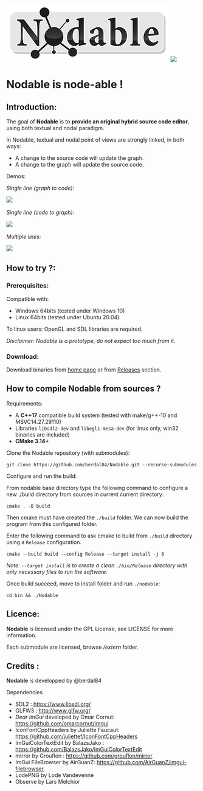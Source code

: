 <img src="https://github.com/berdal84/Nodable/blob/master/src/app/assets/images/nodable-logo-xs.png" />
   
<a href="https://github.com/berdal84/Nodable/actions?query=workflow%3Abuild" title="linux/windows x64">
<img src="https://github.com/berdal84/nodable/workflows/build/badge.svg" />
</a>

# Nodable is node-able !

## Introduction:

The goal of **Nodable** is to **provide an original hybrid source code editor**, using both textual and nodal paradigm.

In Nodable, textual and nodal point of views are strongly linked, in both ways:

- A change to the source code will update the graph.
- A change to the graph will update the source code.

Demos:

_Single line (graph to code):_

![](https://www.dalle-cort.fr/wp-content/uploads/2021/06/demo_01.gif)

_Single line (code to graph):_

![](https://www.dalle-cort.fr/wp-content/uploads/2021/06/demo_01b.gif)

_Multiple lines:_

![](https://www.dalle-cort.fr/wp-content/uploads/2021/06/demo_02.gif)

## How to try ?:

### Prerequisites:

Compatible with:
- Windows 64bits (tested under Windows 10)
- Linux 64bits (tested under Ubuntu 20.04)

To linux users: OpenGL and SDL libraries are required.

_Disclaimer: Nodable is a prototype, do not expect too much from it._

### Download:

Download binaries from [home page](https://www.dalle-cort.fr/nodable-node-oriented-programming/) or from [Releases](https://github.com/berdal84/Nodable/releases) section.


## How to compile Nodable from sources ?

Requirements:
- A **C++17** compatible build system (tested with make/g++-10 and MSVC14.27.29110)
- Libraries `libsdl2-dev` and `libegl1-mesa-dev` (for linux only, win32 binaries are included)
- **CMake 3.14+**

Clone the Nodable repository (with submodules):

```
git clone https://github.com/berdal84/Nodable.git --recurse-submodules
```

Configure and run the build:

From nodable base directory type the following command to configure a new ./build directory from sources in current current directory:
```
cmake . -B build
```
Then cmake must have created the `./build` folder. We can now build the program from this configured folder.

Enter the following command to ask cmake to build from `./build` directory using a `Release` configuration.
```
cmake --build build --config Release --target install -j 6
```
*Note: `--target install` is to create a clean `./bin/Release` directory with only necessary files to run the software.*

Once build succeed, move to install folder and run `./nodable`:
```
cd bin && ./Nodable
```

## Licence:

**Nodable** is licensed under the GPL License, see LICENSE for more information.

Each submodule are licensed, browse */extern* folder.

Credits :
---------

**Nodable** is developped by @berdal84

Dependencies

- SDL2 : https://www.libsdl.org/
- GLFW3 : http://www.glfw.org/
- *Dear ImGui* developed by Omar Cornut: https://github.com/omarcornut/imgui
- IconFontCppHeaders by Juliette Faucaut: https://github.com/juliettef/IconFontCppHeaders
- ImGuiColorTextEdit by BalazsJako : https://github.com/BalazsJako/ImGuiColorTextEdit
- mirror by Grouflon : https://github.com/grouflon/mirror
- ImGui FileBrowser by AirGuanZ: https://github.com/AirGuanZ/imgui-filebrowser
- LodePNG by Lode Vandevenne
- Observe by Lars Melchior
